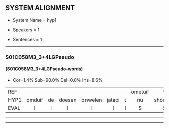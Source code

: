 
## SYSTEM ALIGNMENT

- System Name = hyp1

- Speakers = 1

- Sentences = 1

---

### S01C058M3_3+4LGPseudo

#### (S01C058M3_3+4LGPseudo-words)

- Cor=1.4%	Sub=90.0%	Del=0.0%	Ins=8.6%

|  |  |  |  |  |  |  |  |  |  |  |  |  |  |  |  |  |  |  |  |  |  |  |  |  |  |  |  |  |  |  |  |  |  |  |  |  |  |  |  |  |  |  |  |  |  |  |  |  |  |  |  |  |  |  |  |  |  |  |  |  |  |  |  |  |  |  |  |  |  |  |
|:--- |:---:|:---:|:---:|:---:|:---:|:---:|:---:|:---:|:---:|:---:|:---:|:---:|:---:|:---:|:---:|:---:|:---:|:---:|:---:|:---:|:---:|:---:|:---:|:---:|:---:|:---:|:---:|:---:|:---:|:---:|:---:|:---:|:---:|:---:|:---:|:---:|:---:|:---:|:---:|:---:|:---:|:---:|:---:|:---:|:---:|:---:|:---:|:---:|:---:|:---:|:---:|:---:|:---:|:---:|:---:|:---:|:---:|:---:|:---:|:---:|:---:|:---:|:---:|:---:|:---:|:---:|:---:|:---:|:---:|:---:|
| REF |  |  |  |  |  |  | ometuif | * | toejietsen | oonwijlen | jattesiet | * | nurudien | * | * | stoenydaas | * | * | * | deuveltek | juitonie | * | gevijdel | sidowaan | * | spekkeraai | wachteniek | verpierik | * | nappegreeuw | mantaroen | schielendaspen | * | crobeklunker | kabbestepen | * | verwarig | ooiebiekje | * | fandelig | * | jalekrewen | * | smoralij | zeekvlachine | kanaroe | toineetlijgen | meitsegrok | kantelogsten | * | ondermind | * | choporatie | * | zennebral | * | * | ijraspangen | blottenduuf | * | girdofhaalder | tobbermoeit | poentalschouden | * | havedil | verbrakkertje | gerauwejaak | * | hapeneren | * |
| HYP1 | omduif | de | doesen | onwelen | jataci | t | nu | shonbas | veu | duveltrek | ja | toni | gevedel | simbolen | ple | speteran | wachteniek | verpierrik | npereew | mantaron | schlen | daspen | ko | x | de | kolker | kabes | te | verwarring | ooi | en | beekje | van | durling | ja | uh | re | janik | reen | smorae | cevla | hine | tanru | toni | neer | ok | kanelo | logste | oomdarnet | choksopoel | rati | senden | bar | barl | brau | erabande | lo | enduif | geen | dolfhelder | topper | moeit | boende | talsgouden | havedil | verbrakkerje | gauja | gujak | hae | rim |
| EVAL | I | I | I | I | I | I | S | S | S | S | S | S | S | S | S | S | S | S | S | S | S | S | S | S | S | S | S | S | S | S | S | S | S | S | S | S | S | S | S | S | S | S | S | S | S | S | S | S | S | S | S | S | S | S | S | S | S | S | S | S | S | S | S | S |  | S | S | S | S | S |
---

---
